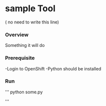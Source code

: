 # sample Tool

  ( no need to write this line)

### Overview

  Something it will do

### Prerequisite

-Login to OpenShift
-Python should be installed 

### Run
'''
python some.py

'''
